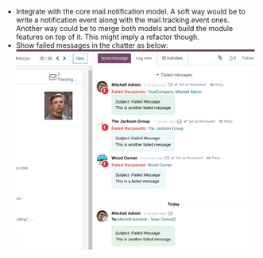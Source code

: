 - Integrate with the core mail.notification model. A soft way would be to write a
  notification event along with the mail.tracking.event ones. Another way could be to
  merge both models and build the module features on top of it. This might imply a
  refactor though.
- Show failed messages in the chatter as below:
  ![failed_message_list](../static/img/showing_failed_message_list.png)
